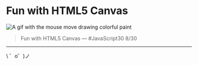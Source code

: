 Fun with HTML5 Canvas
=====================

![A gif with the mouse move drawing colorful paint](./assets/img/canvas.gif)

> Fun with HTML5 Canvas — #JavaScript30 8/30

-------------------

\ ゜o゜)ノ
